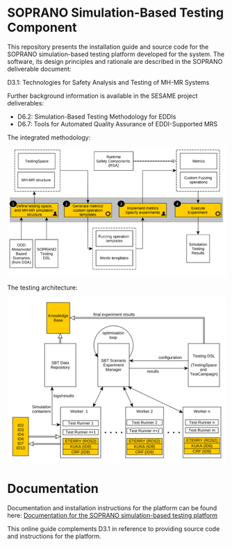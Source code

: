# SOPRANO Simulation-Based Testing Component

This repository presents the installation guide and source code for
the SOPRANO simulation-based testing platform developed for the system.
The software, its design principles and rationale are described in the
SOPRANO deliverable document:

D3.1: Technologies for Safety Analysis and Testing of MH-MR Systems

Further background information is available in the SESAME project deliverables:

- D6.2: Simulation-Based Testing Methodology for EDDIs
- D6.7: Tools for Automated Quality Assurance of EDDI-Supported MRS

The integrated methodology:

![Integrated methodology figure](./documentation/readme-images/methodology-soprano.png?)

The testing architecture:

![Testing architecture](./documentation/readme-images/sbt-overall-architecture-with-connections.png)

# Documentation

Documentation and installation instructions for the platform can be found here:
[Documentation for the SOPRANO simulation-based testing platform](./documentation/index.md)

This online guide complements D3.1 in reference to providing
source code and instructions for the platform.
